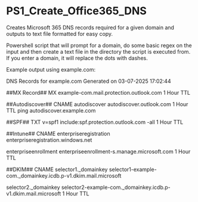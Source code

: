# PS1_Create_Office365_DNS
Creates Microsoft 365 DNS records required for a given domain and outputs to text file formatted for easy copy.

Powershell script that will prompt for a domain, do some basic regex on the input and then create a text file in the directory the script is executed from.
If you enter a domain, it will replace the dots with dashes. 

Example output using example.com:

DNS Records for example.com
Generated on 03-07-2025 17:02:44

##MX Record##
MX
example-com.mail.protection.outlook.com
1 Hour TTL

##Autodiscover##
CNAME
autodiscover
autodiscover.outlook.com
1 Hour TTL
ping autodiscover.example.com

##SPF##
TXT
v=spf1 include:spf.protection.outlook.com -all
1 Hour TTL

##Intune##
CNAME
enterpriseregistration
enterpriseregistration.windows.net

enterpriseenrollment
enterpriseenrollment-s.manage.microsoft.com
1 Hour TTL

##DKIM##
CNAME
selector1._domainkey
selector1-example-com._domainkey.icdb.p-v1.dkim.mail.microsoft

selector2._domainkey
selector2-example-com._domainkey.icdb.p-v1.dkim.mail.microsoft
1 Hour TTL

